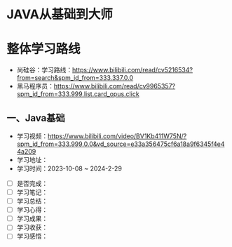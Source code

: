 # JAVA从基础到大师
# 整体学习路线
- 尚硅谷：学习路线：https://www.bilibili.com/read/cv5216534?from=search&spm_id_from=333.337.0.0
- 黑马程序员：https://www.bilibili.com/read/cv9965357?spm_id_from=333.999.list.card_opus.click

## 一、Java基础
- 学习视频：https://www.bilibili.com/video/BV1Kb411W75N/?spm_id_from=333.999.0.0&vd_source=e33a356475cf6a18a9f6345f4e44a209
- 学习地址：
- 学习时间：2023-10-08 ~ 2024-2-29
- [ ] 是否完成：
- [ ] 学习笔记：
- [ ] 学习总结：
- [ ] 学习心得：
- [ ] 学习成果：
- [ ] 学习收获：
- [ ] 学习感悟：

##  

